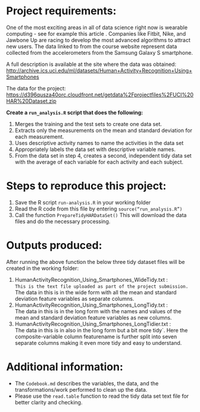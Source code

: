 # Project requirements:
One of the most exciting areas in all of data science right now is wearable computing - see for example this article . Companies like Fitbit, Nike, and Jawbone Up are racing to develop the most advanced algorithms to attract new users. The data linked to from the course website represent data collected from the accelerometers from the Samsung Galaxy S smartphone. 

A full description is available at the site where the data was obtained: 
http://archive.ics.uci.edu/ml/datasets/Human+Activity+Recognition+Using+Smartphones

The data for the project:
https://d396qusza40orc.cloudfront.net/getdata%2Fprojectfiles%2FUCI%20HAR%20Dataset.zip

**Create a `run_analysis.R` script that does the following:**

1. Merges the training and the test sets to create one data set.
2. Extracts only the measurements on the mean and standard deviation for each measurement. 
3. Uses descriptive activity names to name the activities in the data set
4. Appropriately labels the data set with descriptive variable names. 
5. From the data set in step 4, creates a second, independent tidy data set with the average of each variable for each activity and each subject.

# Steps to reproduce this project:
1. Save the R script `run-analysis.R` in your working folder
2. Read the R code from this file by entering `source(“run_analysis.R”)`
3. Call the function `PrepareTidyHARDataSet()`
This will download the data files and do the necessary processing.

# Outputs produced:
After running the above function the below three tidy dataset files will be created in the working folder:

1. HumanActivityRecognition_Using_Smartphones_WideTidy.txt :  
`This is the text file uploaded as part of the project submission.` The data in this is in the wide form with all the mean and standard deviation feature variables as separate columns.
2. HumanActivityRecognition_Using_Smartphones_LongTidy.txt :  
The data in this is in the long form with the names and values of the mean and standard deviation feature variables as new columns.
3. HumanActivityRecognition_Using_Smartphones_LongTidier.txt :  
The data in this is in also in the long form but a bit more tidy`. Here the composite-variable column featurename is further split into seven separate columns making it even more tidy and easy to understand.

# Additional information:
* The `Codebook.md` describes the variables, the data, and the transformations/work performed to clean up the data.
* Please use the `read.table` function to read the tidy data set text file for better clarity and checking.